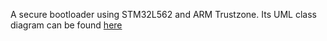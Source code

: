 A secure bootloader using STM32L562 and ARM Trustzone. Its UML class diagram can be found [here](https://github.com/paulosell/secure-firmware-update/blob/master/classes-abstratas/diagramas/diagrama-classes.pdf)

